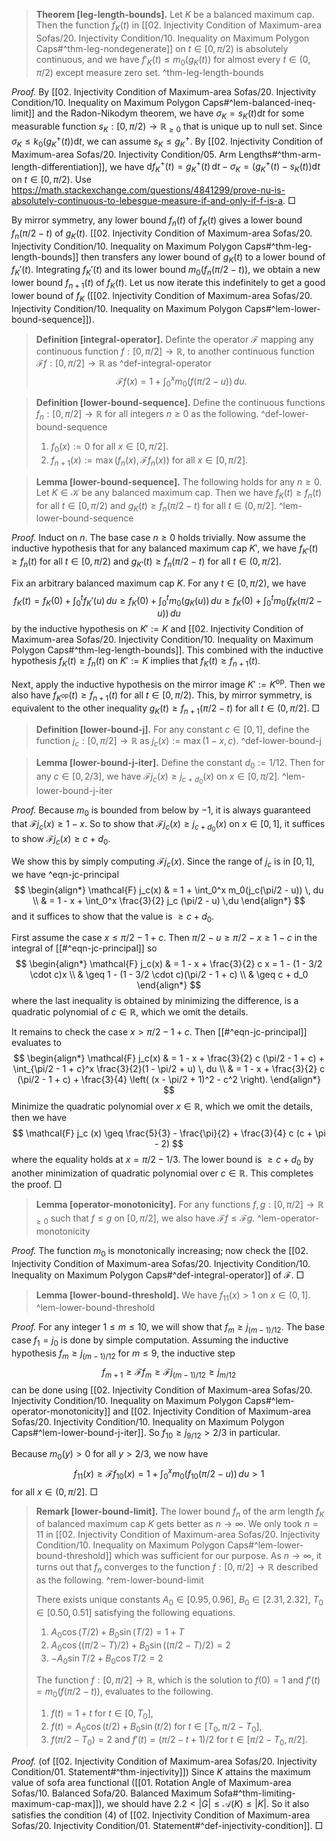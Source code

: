 
> __Theorem [leg-length-bounds].__ Let $K$ be a balanced maximum cap. Then the function $f_K(t)$ in [[02. Injectivity Condition of Maximum-area Sofas/20. Injectivity Condition/10. Inequality on Maximum Polygon Caps#^thm-leg-nondegenerate]] on $t \in [0, \pi/2)$ is absolutely continuous, and we have $f'_K(t) \leq m_0(g_K(t))$ for almost every $t \in (0, \pi/2)$ except measure zero set. ^thm-leg-length-bounds

_Proof._ By [[02. Injectivity Condition of Maximum-area Sofas/20. Injectivity Condition/10. Inequality on Maximum Polygon Caps#^lem-balanced-ineq-limit]] and the Radon-Nikodym theorem, we have $\sigma_K = s_K(t) \mathrm{d} t$ for some measurable function $s_K : [0, \pi/2) \to \mathbb{R}_{\geq 0}$ that is unique up to null set. Since $\sigma_K \leq k_0(g_K^+(t)) \mathrm{d} t$, we can assume $s_K \leq g_K^+$. By [[02. Injectivity Condition of Maximum-area Sofas/20. Injectivity Condition/05. Arm Lengths#^thm-arm-length-differentiation]], we have $\mathrm{d} f_K^+(t) = g_K^+(t)\, \mathrm{d} t - \sigma_K = \left( g_K^+(t) - s_K(t) \right)\mathrm{d} t$ on $t \in [0, \pi/2)$. Use https://math.stackexchange.com/questions/4841299/prove-nu-is-absolutely-continuous-to-lebesgue-measure-if-and-only-if-f-is-a. □

By mirror symmetry, any lower bound $f_n(t)$ of $f_K(t)$ gives a lower bound $f_{n}(\pi/2-t)$ of $g_K(t)$. [[02. Injectivity Condition of Maximum-area Sofas/20. Injectivity Condition/10. Inequality on Maximum Polygon Caps#^thm-leg-length-bounds]] then transfers any lower bound of $g_K(t)$ to a lower bound of $f_K'(t)$. Integrating $f_K'(t)$ and its lower bound $m_0(f_{n}(\pi/2-t))$, we obtain a new lower bound $f_{n+1}(t)$ of $f_K(t)$. Let us now iterate this indefinitely to get a good lower bound of $f_K$ ([[02. Injectivity Condition of Maximum-area Sofas/20. Injectivity Condition/10. Inequality on Maximum Polygon Caps#^lem-lower-bound-sequence]]).

> __Definition [integral-operator].__ Definte the operator $\mathcal{F}$ mapping any continuous function $f : [0, \pi/2] \to \mathbb{R}$, to another continuous function $\mathcal{F} f : [0, \pi/2] \to \mathbb{R}$ as ^def-integral-operator
$$
\mathcal{F} f(x) = 1 + \int_0^x m_0(f(\pi/2 - u))\,du.
$$

> __Definition [lower-bound-sequence].__ Define the continuous functions $f_n : [0, \pi/2] \to \mathbb{R}$ for all integers $n \geq 0$ as the following. ^def-lower-bound-sequence
> 
> 1. $f_0(x) := 0$ for all $x \in [0, \pi/2]$.
> 2. $f_{n+1}(x) := \max\left( f_n(x), \mathcal{F} f_n(x) \right)$ for all $x \in [0, \pi/2]$.

> __Lemma [lower-bound-sequence].__ The following holds for any $n \geq 0$. Let $K \in \mathcal{K}$ be any balanced maximum cap. Then we have $f_K(t) \geq f_n(t)$ for all $t \in [0, \pi/2)$ and $g_K(t) \geq f_n(\pi/2 - t)$ for all $t \in (0, \pi/2]$. ^lem-lower-bound-sequence

_Proof._ Induct on $n$. The base case $n \geq 0$ holds trivially. Now assume the inductive hypothesis that for any balanced maximum cap $K'$, we have $f_{K'}(t) \geq f_n(t)$ for all $t \in [0, \pi/2)$ and $g_{K'}(t) \geq f_n(\pi/2 - t)$ for all $t \in (0, \pi/2]$.

Fix an arbitrary balanced maximum cap $K$. For any $t \in [0, \pi/2)$, we have
$$
f_K(t) = f_K(0) + \int_0^t f_K'(u) \,du \geq f_K(0) + \int_0^t m_0(g_K(u)) \,du \geq f_K(0) + \int_0^t m_0(f_K(\pi/2 - u)) \,du 
$$
by the inductive hypothesis on $K' := K$ and [[02. Injectivity Condition of Maximum-area Sofas/20. Injectivity Condition/10. Inequality on Maximum Polygon Caps#^thm-leg-length-bounds]]. This combined with the inductive hypothesis $f_{K}(t) \geq f_n(t)$ on $K' := K$ implies that $f_K(t) \geq f_{n+1}(t)$.

Next, apply the inductive hypothesis on the mirror image $K' := K^{\mathrm{op}}$. Then we also have $f_{K^\mathrm{\mathrm{op}}}(t) \geq f_{n+1}(t)$ for all $t \in [0, \pi/2)$. This, by mirror symmetry, is equivalent to the other inequality $g_K(t) \geq f_{n+1}(\pi/2 - t)$ for all $t \in (0, \pi/2]$. □

> __Definition [lower-bound-j].__ For any constant $c \in [0, 1]$, define the function $j_c : [0, \pi/2] \to \mathbb{R}$ as $j_c(x) := \max(1 - x, c)$. ^def-lower-bound-j

> __Lemma [lower-bound-j-iter].__ Define the constant $d_0 := 1/12$. Then for any $c \in [0, 2/3]$, we have $\mathcal{F} j_c(x) \geq j_{c + d_0}(x)$ on $x \in [0, \pi/2]$. ^lem-lower-bound-j-iter

_Proof._ Because $m_0$ is bounded from below by $-1$, it is always guaranteed that $\mathcal{F} j_c (x) \geq 1 - x$. So to show that $\mathcal{F} j_c(x) \geq j_{c + d_0}(x)$ on $x \in [0, 1]$, it suffices to show $\mathcal{F} j_c (x) \geq c + d_0$.

We show this by simply computing $\mathcal{F} j_c(x)$. Since the range of $j_c$ is in $[0, 1]$, we have ^eqn-jc-principal
$$
\begin{align*}
\mathcal{F} j_c(x) & = 1 + \int_0^x m_0(j_c(\pi/2 - u)) \, du \\
& = 1 - x + \int_0^x \frac{3}{2} j_c (\pi/2 - u) \,du
\end{align*} 
$$
and it suffices to show that the value is $\geq c + d_0$.

First assume the case $x \leq \pi/2 - 1 + c$. Then $\pi/2 - u \geq \pi/2 - x \geq 1 - c$ in the integral of [[#^eqn-jc-principal]] so
$$
\begin{align*}
\mathcal{F} j_c(x) & = 1 - x + \frac{3}{2} c x = 1 - (1 - 3/2 \cdot c)x \\
& \geq 1 - (1 - 3/2 \cdot c)(\pi/2 - 1 + c) \\
& \geq c + d_0
\end{align*}
$$
where the last inequality is obtained by minimizing the difference, is a quadratic polynomial of $c \in \mathbb{R}$, which we omit the details.

It remains to check the case $x > \pi/2 - 1 + c$. Then [[#^eqn-jc-principal]] evaluates to
$$
\begin{align*}
\mathcal{F} j_c(x) & = 1 - x + \frac{3}{2} c (\pi/2 - 1 + c) + \int_{\pi/2 - 1 + c}^x \frac{3}{2}(1 - \pi/2 + u) \, du \\
& = 1 - x + \frac{3}{2} c (\pi/2 - 1 + c) + \frac{3}{4} \left( (x - \pi/2 + 1)^2 - c^2 \right).
\end{align*} 
$$
Minimize the quadratic polynomial over $x \in \mathbb{R}$, which we omit the details, then we have
$$
\mathcal{F} j_c (x) \geq \frac{5}{3} - \frac{\pi}{2} + \frac{3}{4} c (c + \pi - 2)
$$
where the equality holds at $x = \pi/2 - 1/3$. The lower bound is $\geq c + d_0$ by another minimization of quadratic polynomial over $c \in \mathbb{R}$. This completes the proof. □

> __Lemma [operator-monotonicity].__ For any functions $f, g : [0, \pi/2] \to \mathbb{R}_{\geq 0}$ such that $f \leq g$ on $[0, \pi/2]$, we also have $\mathcal{F} f \leq \mathcal{F} g$. ^lem-operator-monotonicity

_Proof._ The function $m_0$ is monotonically increasing; now check the [[02. Injectivity Condition of Maximum-area Sofas/20. Injectivity Condition/10. Inequality on Maximum Polygon Caps#^def-integral-operator]] of $\mathcal{F}$. □

> __Lemma [lower-bound-threshold].__ We have $f_{11}(x) > 1$ on $x \in (0, 1]$. ^lem-lower-bound-threshold

_Proof._ For any integer $1 \leq m \leq 10$, we will show that $f_m \geq j_{(m - 1)/12}$. The base case $f_1 = j_0$ is done by simple computation. Assuming the inductive hypothesis $f_m \geq j_{(m-1)/12}$ for $m \leq 9$, the inductive step
$$
f_{m+1} \geq \mathcal{F} f_m \geq \mathcal{F} j_{(m-1)/12} \geq j_{m/12}
$$
can be done using [[02. Injectivity Condition of Maximum-area Sofas/20. Injectivity Condition/10. Inequality on Maximum Polygon Caps#^lem-operator-monotonicity]] and [[02. Injectivity Condition of Maximum-area Sofas/20. Injectivity Condition/10. Inequality on Maximum Polygon Caps#^lem-lower-bound-j-iter]]. So $f_{10} \geq j_{9/12} > 2/3$ in particular.

Because $m_0(y) > 0$ for all $y > 2/3$, we now have 
$$
f_{11}(x) \geq \mathcal{F} f_{10} (x) = 1 + \int_0^x m_0(f_{10}(\pi/2 - u)) \, du > 1
$$
for all $x \in (0, \pi/2]$. □

> __Remark [lower-bound-limit].__ The lower bound $f_n$ of the arm length $f_K$ of balanced maximum cap $K$ gets better as $n \to \infty$. We only took $n=11$ in [[02. Injectivity Condition of Maximum-area Sofas/20. Injectivity Condition/10. Inequality on Maximum Polygon Caps#^lem-lower-bound-threshold]] which was sufficient for our purpose. As $n \to \infty$, it turns out that $f_n$ converges to the function $f : [0, \pi/2] \to \mathbb{R}$ described as the following. ^rem-lower-bound-limit
> 
> There exists unique constants $A_0 \in [0.95, 0.96]$, $B_0 \in [2.31, 2.32]$, $T_0 \in [0.50, 0.51]$ satisfying the following equations.
> 
> 1. $A_0 \cos (T/2) + B_0 \sin (T/2) = 1 + T$
> 2. $A_0 \cos ((\pi/2-T)/2) + B_0 \sin ((\pi/2-T)/2) = 2$
> 3. $- A_0 \sin T/2 + B_0 \cos T/2 = 2$
> 
> The function $f : [0, \pi/2] \to \mathbb{R}$, which is the solution to $f(0) = 1$ and $f'(t) = m_0(f(\pi/2 - t))$, evaluates to the following.
> 
> 1. $f(t) = 1 + t$ for $t \in [0, T_0]$,
> 2. $f(t) = A_0 \cos(t/2) + B_0 \sin(t/2)$ for $t \in [T_0, \pi/2 - T_0]$,
> 3. $f(\pi/2-T_0)=2$ and $f'(t) = (\pi/2 - t + 1)/2$ for $t \in [\pi/2 - T_0, \pi/2]$.

_Proof._ (of [[02. Injectivity Condition of Maximum-area Sofas/20. Injectivity Condition/01. Statement#^thm-injectivity]]) Since $K$ attains the maximum value of sofa area functional ([[01. Rotation Angle of Maximum-area Sofas/10. Balanced Sofa/20. Balanced Maximum Sofa#^thm-limiting-maximum-cap-max]]), we should have $2.2 < |G| \leq \mathcal{A}(K) \leq |K|$. So it also satisfies the condition (4) of [[02. Injectivity Condition of Maximum-area Sofas/20. Injectivity Condition/01. Statement#^def-injectivity-condition]]. □
